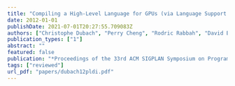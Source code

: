 ```yaml
---
title: "Compiling a High-Level Language for GPUs (via Language Support for Architectures and Compilers)"
date: 2012-01-01
publishDate: 2021-07-01T20:27:55.709083Z
authors: ["Christophe Dubach", "Perry Cheng", "Rodric Rabbah", "David Bacon", "Stephen Fink"]
publication_types: ["1"]
abstract: ""
featured: false
publication: "*Proceedings of the 33rd ACM SIGPLAN Symposium on Programming Language Design and Implementation (<span style=\"font-weight:bold\"><span style=\"font-weight:bold;color:black\">PLDI</span></span>)*"
tags: ["reviewed"]
url_pdf: "papers/dubach12pldi.pdf"
---
```


